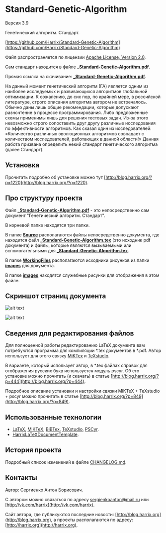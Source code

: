 Standard-Genetic-Algorithm
==========================

Версия 3.9

Генетический алгоритм. Стандарт.

[https://github.com/Harrix/Standard-Genetic-Algorithm](https://github.com/Harrix/Standard-Genetic-Algorithm)

Файл распространяется по лицензии [Apache License, Version 2.0](https://github.com/Harrix/Standard-Genetic-Algorithm/blob/master/LICENSE.txt).

Сам стандарт находится в файле [**_Standard-Genetic-Algorithm.pdf**](https://github.com/Harrix/Standard-Genetic-Algorithm/blob/master/_Standard-Genetic-Algorithm.pdf).

Прямая ссылка на скачивание: [**_Standard-Genetic-Algorithm.pdf**](https://raw.github.com/Harrix/Standard-Genetic-Algorithm/master/_Standard-Genetic-Algorithm.pdf).

На данный момент генетический алгоритм (ГА) является одним из наиболее исследуемых и развивающихся алгоритмов глобальной оптимизации. К сожалению, до сих пор, по крайней мере, в российской литературе, строго описания алгоритма автором не встречалось. Обычно даны лишь общие рекомендации, которые допускают разночтение в процессе программирования. Либо предложенные схемы применимы лишь для решения тестовых задач. Из-за этого невозможно строго сопоставить друг другу различные исследования по эффективности алгоритмов. Как сказал один из исследователей: «Количество различных эволюционных алгоритмов совпадает с количеством исследователей, работающих в данной области!» Данная работа призвана определить некий стандарт генетического алгоритма (далее Стандарт).

Установка
---------

Прочитать подробно об установке можно тут [http://blog.harrix.org/?p=1220](http://blog.harrix.org/?p=1220).

Про структуру проекта
---------------------

Файл [**_Standard-Genetic-Algorithm.pdf**](https://github.com/Harrix/Standard-Genetic-Algorithm/blob/master/_Standard-Genetic-Algorithm.pdf) - это непосредственно сам документ "Генетический алгоритм. Стандарт".

В корневой папке находятся три папки. 

В папке [**Source**](https://github.com/Harrix/Standard-Genetic-Algorithm/blob/master/Source) располагаются файлы непосредственно документа, где находится файл [**_Standard-Genetic-Algorithm.tex**](https://github.com/Harrix/Standard-Genetic-Algorithm/blob/master/Source/_Standard-Genetic-Algorithm.tex) (это исходник pdf документа) и файлы, которые являются вызываемыми или вспомогательными для [**_Standard-Genetic-Algorithm.tex**](https://github.com/Harrix/Standard-Genetic-Algorithm/blob/master/Source/_Standard-Genetic-Algorithm.tex).

В папке [**WorkingFiles**](https://github.com/Harrix/Standard-Genetic-Algorithm/blob/master/WorkingFiles) располагаются исходники рисунков из папки [**images**](https://github.com/Harrix/Standard-Genetic-Algorithm/blob/master/Source/images) для документа. 

В папке [**images**](https://github.com/Harrix/Standard-Genetic-Algorithm/blob/master/images) находятся служебные рисунки для отображения в этом файле.

Скриншот страниц документа
--------------------------

![alt text](https://raw.github.com/Harrix/Standard-Genetic-Algorithm/master/images/contents.png "Оглавление")

![alt text](https://raw.github.com/Harrix/Standard-Genetic-Algorithm/master/images/scheme.png "Схема работы ГА]")

Сведения для редактирования файлов
----------------------------------

Для полноценной работы редактированию LaTeX документа вам потребуются программа для компиляции \*.tex документов в \*.pdf. Автор использует для этого связку [MiKTex](http://www.miktex.org/) и [TeXstudio](http://texstudio.sourceforge.net/). 

В варианте, который использует автор, в \*.tex файлах справок для отображения русских букв используется модуль pscyr. Об его установке можно прочитать (и скачать) в статье [http://blog.harrix.org/?p=444](http://blog.harrix.org/?p=444).

Подробное описание установки и настройки связки MiKTeX + TeXstudio + pscyr можно прочитать в статье [http://blog.harrix.org/?p=849](http://blog.harrix.org/?p=849).

Использованные технологии
-------------------------

- [LaTeX](http://ru.wikipedia.org/wiki/LaTeX), [MiKTeX](http://miktex.org/), [BiBTex](http://ru.wikipedia.org/wiki/BibTeX), [TeXstudio](http://texstudio.sourceforge.net/), [PSCyr]([http://blog.harrix.org/?p=444](http://blog.harrix.org/?p=444)).
- [HarrixLaTeXDocumentTemplate](https://github.com/Harrix/HarrixLaTeXDocumentTemplate).

История проекта
---------------

Подробный список изменений в файле [CHANGELOG.md](https://github.com/Harrix/Standard-Genetic-Algorithm/blob/master/CHANGELOG.md).

Контакты
--------

Автор: Сергиенко Антон Борисович.

С автором можно связаться по адресу [sergienkoanton@mail.ru](mailto:sergienkoanton@mail.ru) или  [http://vk.com/harrix](http://vk.com/harrix).

Сайт автора, где публикуются последние новости: [http://blog.harrix.org](http://blog.harrix.org), а проекты располагаются по адресу: [http://harrix.org](http://harrix.org).